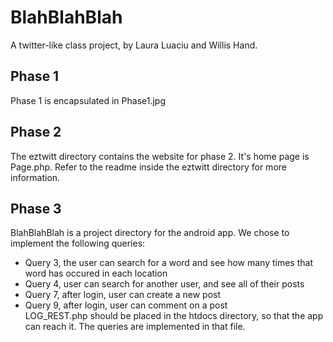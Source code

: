 # BlahBlahBlah
A twitter-like class project, by Laura Luaciu and Willis Hand. 

## Phase 1
Phase 1 is encapsulated in Phase1.jpg

## Phase 2
The eztwitt directory contains the website for phase 2. It's home page is Page.php. Refer to the readme inside the eztwitt directory for more information.

## Phase 3
BlahBlahBlah is a project directory for the android app. We chose to implement the following queries:
- Query 3, the user can search for a word and see how many times that word has occured in each location
- Query 4, user can search for another user, and see all of their posts
- Query 7, after login, user can create a new post
- Query 9, after login, user can comment on a post <br /> 
LOG_REST.php should be placed in the htdocs directory, so that the app can reach it. The queries are implemented in that file.
